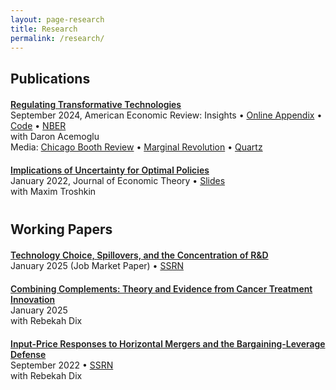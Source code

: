 ```yaml
---
layout: page-research
title: Research
permalink: /research/
---
```



## Publications

<p style = "margin-top:20px"></p>


<a style = "font-weight:625" href="/files/research/tech-reg-live.pdf">Regulating Transformative Technologies</a><br>
<b-color>September 2024, American Economic Review: Insights</b-color> • <a href="/files/research/tech-reg_online-appendix-live.pdf">Online Appendix</a> • <a href="https://www.openicpsr.org/openicpsr/project/196262/version/V1/view" target="_blank">Code</a> • <a href="https://www.nber.org/papers/w31461?utm_campaign=ntwh&utm_medium=email&utm_source=ntwg27" target="_blank">NBER</a><br>
with Daron Acemoglu<br>
Media: <a style = "margin-bottom: 15px" href="https://www.chicagobooth.edu/review/ai-is-going-disrupt-labor-market-it-doesnt-have-destroy-it" target="_blank">Chicago Booth Review</a> • <a href="https://marginalrevolution.com/marginalrevolution/2023/07/regulating-transformative-technologies.html" target="_blank">Marginal Revolution</a> • <a href="https://qz.com/the-economic-case-for-slowing-down-ai-1850627827" target="_blank">Quartz</a>
<p style = "margin-bottom: 20px"></p>

<!-- <details style="margin-top: -15px">
	<summary style="color: #2a7ae2">Abstract</summary>

	Transformative technologies like generative AI promise to accelerate productivity growth across many sectors, but they also present new risks from potential misuse. We develop a multi-sector technology adoption model to study the optimal regulation of transformative technologies when society can learn about these risks over time. Socially optimal adoption is gradual and typically convex. If social damages are large and proportional to the new technology's productivity, a higher growth rate paradoxically leads to slower optimal adoption. Equilibrium adoption is inefficient when firms do not internalize all social damages, and sector-independent regulation is helpful but generally not sufficient to restore optimality.
	
</details> -->




<a style = "font-weight:625" href="/files/research/AwL-live.pdf">Implications of Uncertainty for Optimal Policies</a><br>
<b-color>January 2022, Journal of Economic Theory</b-color> • <a href="/files/research/AwL-7-slides.pdf">Slides</a><br>
with Maxim Troshkin

<!-- <details style="margin-bottom: 15px; margin-top: -15px">
	<summary style="color: #2a7ae2">Abstract</summary>

	We study the implications of ambiguity for optimal ﬁscal policy in macro public ﬁnance environments with heterogeneous agents and private idiosyncratic shocks. We describe conditions under which ambiguity implies that it is optimal to periodically reform policies. Periodic reforms lead to simpliﬁed optimal policies that are not fully contingent on future shocks; at times they also lose dependence on the full history of past shocks. These simpliﬁed policies can be characterized without complete backward induction when the time horizon is ﬁnite. However, linear policies can be far from optimal. We also show that equilibria in decentralized versions of these economies are not generally efﬁcient, implying a meaningful role for government provision of insurance, unlike in conventional environments with a narrower view of uncertainty.

</details> -->


<p style = "margin-top:40px"></p>

## Working Papers

<p style = "margin-top:20px"></p>


<a style = "font-weight:625" href="/files/research/tech-choice-live.pdf">Technology Choice, Spillovers, and the Concentration of R&D</a><br>
<b-color>January 2025</b-color> (Job Market Paper) • <a href="https://papers.ssrn.com/sol3/papers.cfm?abstract_id=5134946" target="_blank">SSRN</a>
<p style = "margin-bottom: 20px"></p>


<a style = "font-weight:625" href="/files/research/cancer-live.pdf">Combining Complements: Theory and Evidence from Cancer Treatment Innovation</a><br>
<b-color>January 2025</b-color><br>
with Rebekah Dix
<p style = "margin-bottom: 20px"></p>


<a style = "font-weight:625" href="/files/research/ipp-live.pdf">Input-Price Responses to Horizontal Mergers and the Bargaining-Leverage Defense</a><br>
<b-color>September 2022</b-color> • <a href="https://papers.ssrn.com/sol3/papers.cfm?abstract_id=4074160" target="_blank">SSRN</a><br>
with Rebekah Dix

<!-- <details style="margin-bottom: 15px; margin-top: -15px">
	<summary style="color: #2a7ae2">Abstract</summary>

	We study the implications of endogenous input prices for horizontal merger policy when input prices are set before goods prices. Generalizing the ﬁrst-order approach of Farrell and Shapiro (2010) and Jaffe and Weyl (2013), we derive a measure of unilateral incentives to adjust input prices after a downstream merger, Input Pricing Pressure. We use this measure to show that mergers often incentivize higher input prices, and that these incentives hinge on changes in downstream pass-through rates and marginal cost efﬁciencies generated by the merger. By implication, consumer surplus-maximizing antitrust policy may be too lax when input prices are assumed ﬁxed, and it should be biased against claims that input prices will fall after a downstream merger. In an empirical application to local retail beer markets, endogenizing input prices substantially raises the consumer harm from mergers of retailers.
	
</details> -->


<!-- <p style = "margin-top:40px"></p>

## In Progress

<p style = "margin-top:20px"></p>


<p><b-custom>Entrepreneurship and Productivity Growth in Tight Labor Markets</b-custom></p>

<details style="margin-bottom: 15px; margin-top: -15px">
	<summary style="color: #2a7ae2">Abstract</summary>

	Motivated by recent evidence linking local labor market tightness to business creation, I study conditions under which a positive aggregate demand shock can raise productivity growth by incentivizing high-tech entrepreneurship. I develop a search model of the labor market in which workers face an occupational choice between employment and entrepreneurship. Successful entrepreneurs create firms by adopting technologies from a productivity frontier, while unsuccessful ones become unemployed. An aggregate demand shock that raises labor demand has an ambiguous effect on entrepreneurship: A tighter labor market lowers the cost of failure by shortening unemployment spells, but it also directly raises the opportunity cost of entrepreneurship. The former channel dominates when successful entrepreneurs primarily come from employment, providing a mechanism by which an increase in aggregate demand can increase productivity. This mechanism suggests a novel role for accommodative monetary policy to stimulate productivity growth, and I consider methods to estimate its magnitude in the data.
	
</details>

<p><b-custom>A Theory of Innovative Firms and Power over New Technologies and Researchers</b-custom><br>
with Abhijit Tagade</p>

<details style="margin-bottom: 15px; margin-top: -15px">
	<summary style="color: #2a7ae2">Abstract</summary>

	We construct a theory to explain the emergence of large, innovative firms as a means to internalize spillovers in the innovation process, and we show how these firms exert power over the direction of innovation and the labor market for researchers. Researchers must choose one of several technologies to study, and their innovations generate knowledge spillovers to others working on the same technology. A manager can internalize these spillovers by coordinating researchers’ innovation decisions, raising economic growth given a fixed set of technologies. But with limits to firm size from convex monitoring costs, this innovative firm can instead slow growth and reduce welfare when new technologies arrive over time: If innovation is combinatorial, so that the owners of past innovations for a technology benefit from subsequent ones, the firm has an incentive to pursue an old technology even as outside researchers exploit a more productive new one. Limits to firm size imply that spillovers are only partially internalized, so the equilibrium direction of innovation is generally inefficient. These spillovers allow the firm to distort the innovation decisions of outside researchers, and we explore how the firm can exploit its size in the labor market for researchers to affect the direction of innovation.
	
</details>

<p><b-custom>Technology Paradigms, Lock-in, and Economic Growth</b-custom><br>
with Daron Acemoglu</p>

<details style="margin-bottom: 15px; margin-top: -15px">
	<summary style="color: #2a7ae2">Abstract</summary>

	We develop a theory of economic growth in which innovation alternates between dominant technological paradigms and the emerging paradigms that might replace them. Innovation within a paradigm is subject to decreasing returns as “ideas get harder to find,” but innovations for an emerging paradigm only generate profits after it becomes dominant. Our analysis reveals how this trade-off can generate technological lock-in or growth cycles. Long-run growth requires the development of both dominant and emerging paradigms, and we show how creative destruction within and across paradigms distorts this process. We explore methods to identify technological paradigms in the patent data, facilitating empirical analysis of productivity dynamics as industries proceed along paradigms and transition between them. We assess the extent to which declining research productivity can be attributed to the maturation of dominant paradigms, suggesting scope for a growth resurgence as innovators explore alternatives.
	
</details> -->
